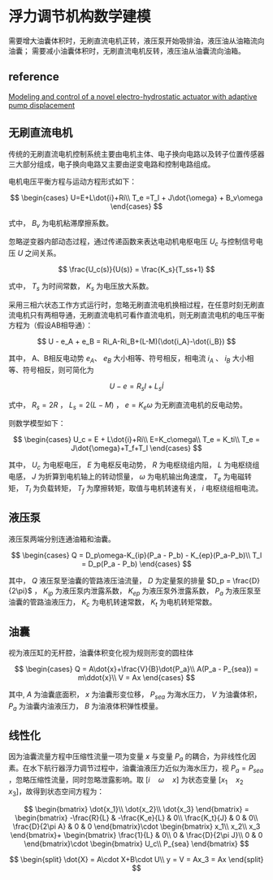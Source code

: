 # 浮力调节机构数学建模

需要增大油囊体积时，无刷直流电机正转，液压泵开始吸排油，液压油从油箱流向油囊；
需要减小油囊体积时，无刷直流电机反转，液压油从油囊流向油箱。

## reference

[Modeling and control of a novel electro-hydrostatic actuator with adaptive pump displacement](https://www.sciencedirect.com/science/article/pii/S100093611830205X)

## 无刷直流电机

传统的无刷直流电机控制系统主要由电机主体、电子换向电路以及转子位置传感器三大部分组成，电子换向电路又主要由逆变电路和控制电路组成。

电机电压平衡方程与运动方程形式如下：

$$
\begin{cases}
    U=E+L\dot{i}+Ri\\
    T_e =T_l + J\dot{\omega} + B_v\omega
\end{cases}
$$

式中， $B_v$ 为电机粘滞摩擦系数。

忽略逆变器内部动态过程，通过传递函数来表达电动机电枢电压 $U_c$ 与控制信号电压 $U$ 之间关系。

$$
\frac{U_c(s)}{U(s)} = \frac{K_s}{T_ss+1}
$$

式中， $T_s$ 为时间常数， $K_s$ 为电压放大系数。 

采用三相六状态工作方式运行时，忽略无刷直流电机换相过程，在任意时刻无刷直流电机只有两相导通，无刷直流电机可看作直流电机，则无刷直流电机的电压平衡方程为（假设AB相导通）：

$$
U - e_A + e_B = Ri_A-Ri_B+(L-M)(\dot{i_A}-\dot{i_B})
$$

其中， A、B相反电动势 $e_A$、 $e_B$ 大小相等、符号相反，相电流 $i_A$ 、 $i_B$ 大小相等、符号相反，则可简化为

$$
U-e = R_sI+L_s\dot{I}
$$

式中， $R_s=2R$ ， $L_s=2(L-M)$ ， $e=K_e\omega$ 为无刷直流电机的反电动势。

则数学模型如下：

$$
\begin{cases}
U_c = E + L\dot{i}+Ri\\
E=K_c\omega\\
T_e = K_ti\\
T_e = J\dot{\omega}+T_f+T_l
\end{cases}
$$

其中， $U_c$ 为电枢电压， $E$ 为电枢反电动势， $R$ 为电枢绕组内阻， $L$ 为电枢绕组电感， $J$ 为折算到电机轴上的转动惯量， $\omega$ 为电机输出角速度， $T_e$ 为电磁转矩， $T_l$ 为负载转矩， $T_f$ 为摩擦转矩，取值与电机转速有关， $i$ 电枢绕组相电流。

## 液压泵

液压泵两端分别连通油箱和油囊。

$$
\begin{cases}
    Q = D_p\omega-K_{ip}(P_a - P_b) - K_{ep}(P_a-P_b)\\
T_l = D_p(P_a - P_b)
\end{cases}
$$

其中， $Q$ 液压泵至油囊的管路液压油流量， $D$ 为定量泵的排量 $D_p = \frac{D}{2\pi}$ ， $K_{ip}$ 为液压泵内泄露系数， $K_{ep}$ 为液压泵外泄露系数， $P_a$ 为液压泵至油囊的管路油液压力， $K_c$ 为电机转速常数， $K_t$ 为电机转矩常数。

## 油囊

视为液压缸的无杆腔，油囊体积变化视为规则形变的圆柱体

$$
\begin{cases}
    Q = A\dot{x}+\frac{V}{B}\dot{P_a}\\
    A(P_a - P_{sea}) = m\ddot{x}\\
    V = Ax
\end{cases}
$$

其中, $A$ 为油囊底面积， $x$ 为油囊形变位移， $P_{sea}$ 为海水压力， $V$ 为油囊体积， $P_a$ 为油囊内油液压力， $B$ 为油液体积弹性模量。

## 线性化

因为油囊流量方程中压缩性流量一项为变量 $x$ 与变量 $P_a$ 的耦合，为非线性化因素。在水下航行器浮力调节过程中，油囊油液压力近似为海水压力，视 $P_a = P_{sea}$ ，忽略压缩性流量，同时忽略泄露影响。取 $[i \quad \omega \quad x]$ 为状态变量 $[x_1 \quad x_2 \quad x_3 ]$，故得到状态空间方程为：

$$
\begin{bmatrix}
    \dot{x_1}\\
    \dot{x_2}\\
    \dot{x_3}
\end{bmatrix} =
\begin{bmatrix}
    -\frac{R}{L} & -\frac{K_e}{L} & 0\\
    \frac{K_t}{J} & 0 & 0\\
    \frac{D}{2\pi A} & 0 & 0
\end{bmatrix}\cdot
\begin{bmatrix}
    x_1\\
    x_2\\
    x_3
\end{bmatrix}+
\begin{bmatrix}
    \frac{1}{L} & 0\\
    0 & \frac{D}{2\pi J}\\
    0 & 0
\end{bmatrix}\cdot
\begin{bmatrix}
    U_c\\
    P_{sea}
\end{bmatrix}
$$

$$
\begin{split}
    \dot{X} = A\cdot X+B\cdot U\\
y  = V = Ax_3 = Ax
\end{split}
$$
